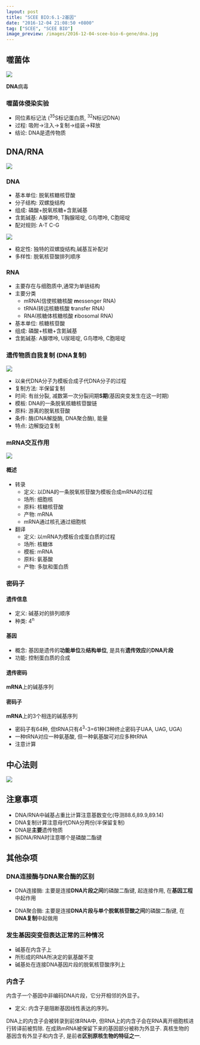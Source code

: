 ```yaml
---
layout: post
title: "SCEE BIO:6.1-2基因"
date: "2016-12-04 21:08:50 +0800"
tag: ["SCEE", "SCEE BIO"]
image_preview: /images/2016-12-04-scee-bio-6-gene/dna.jpg
---
```


## 噬菌体

![](/images/2016-12-04-scee-bio-6-gene/bacteriophage.svg)

**DNA**病毒

### 噬菌体侵染实验

* 同位素标记法 (<sup>35</sup>S标记蛋白质, <sup>32</sup>N标记DNA)
* 过程: 吸附->注入->复制->组装->释放
* 结论: DNA是遗传物质

## DNA/RNA

![](/images/2016-12-04-scee-bio-6-gene/dna-and-rna.svg)

### DNA

* 基本单位: 脱氧核糖核苷酸
* 分子结构: 双螺旋结构
* 组成: 磷酸+脱氧核糖+含氮碱基
* 含氮碱基: A腺嘌呤, T胸腺嘧啶, G鸟嘌呤, C胞嘧啶
* 配对规则: A-T C-G

![](/images/2016-12-04-scee-bio-6-gene/dna-chemical-structure.svg)

* 稳定性: 独特的双螺旋结构,碱基互补配对
* 多样性: 脱氧核苷酸排列顺序

### RNA

* 主要存在与细胞质中,通常为单链结构
* 主要分类
    - mRNA(信使核糖核酸 **m**essenger RNA)
    - tRNA(转运核糖核酸 **t**ransfer RNA)
    - RNA(核糖体核糖核酸 **r**ibosomal RNA)
* 基本单位: 核糖核苷酸
* 组成: 磷酸+核糖+含氮碱基
* 含氮碱基: A腺嘌呤, U尿嘧啶, G鸟嘌呤, C胞嘧啶

### 遗传物质自我复制 (DNA复制)

![](/images/2016-12-04-scee-bio-6-gene/dna-replication.svg)

* 以亲代DNA分子为模板合成子代DNA分子的过程
* 复制方法: 半保留复制
* 时间: 有丝分裂, 减数第一次分裂间期**S期**(基因突变发生在这一时期)
* 模板: DNA的一条脱氧核糖核苷酸链
* 原料: 游离的脱氧核苷酸
* 条件: 酶(DNA解旋酶, DNA聚合酶), 能量
* 特点: 边解旋边复制

### mRNA交互作用

![](/images/2016-12-04-scee-bio-6-gene/mrna-interaction.png)

#### 概述

* 转录
    - 定义: 以DNA的一条脱氧核苷酸为模板合成mRNA的过程
    - 场所: 细胞核
    - 原料: 核糖核苷酸
    - 产物: mRNA
    - mRNA通过核孔通过细胞核
* 翻译
    - 定义: 以mRNA为模板合成蛋白质的过程
    - 场所: 核糖体
    - 模板: mRNA
    - 原料: 氨基酸
    - 产物: 多肽和蛋白质

### 密码子

#### 遗传信息

* 定义: 碱基对的排列顺序
* 种类: 4<sup>n</sup>

#### 基因

* 概念: 基因是遗传的**功能单位**及**结构单位**, 是具有**遗传效应**的**DNA片段**
* 功能: 控制蛋白质的合成

#### 遗传密码

**mRNA**上的碱基序列

#### 密码子

**mRNA**上的3个相连的碱基序列

* 密码子有64种, 但tRNA只有4<sup>3</sup>-3=61种(3种终止密码子UAA, UAG, UGA)
* 一种tRNA对应一种氨基酸, 但一种氨基酸可对应多种tRNA
* 注意计算

## 中心法则

![](/images/2016-12-04-scee-bio-6-gene/center.svg)

## 注意事项

* DNA/RNA中碱基占重比计算注意基数变化(导测88.6,89.9,89.14)
* DNA复制计算注意母代DNA分两份(半保留复制)
* DNA是**主要**遗传物质
* 拆DNA/RNA时注意哪个是磷酸二酯键

## 其他杂项

### DNA连接酶与DNA聚合酶的区别

* DNA连接酶: 主要是连接**DNA片段之间**的磷酸二酯键, 起连接作用, 在**基因工程**中起作用

* DNA聚合酶: 主要是连接**DNA片段与单个脱氧核苷酸之间**的磷酸二酯键, 在**DNA复制**中起做用


### 发生基因突变但表达正常的三种情况

* 碱基在内含子上
* 所形成的RNA所决定的氨基酸不变
* 碱基处在连接DNA基因片段的脱氧核苷酸序列上

### 内含子

内含子一个基因中非编码DNA片段，它分开相邻的外显子。

* 定义: 内含子是阻断基因线性表达的序列。

DNA上的内含子会被转录到前体RNA中, 但RNA上的内含子会在RNA离开细胞核进行转译前被剪除.
在成熟mRNA被保留下来的基因部分被称为外显子. 真核生物的基因含有外显子和内含子, 是前者**区别原核生物的特征之一**.
